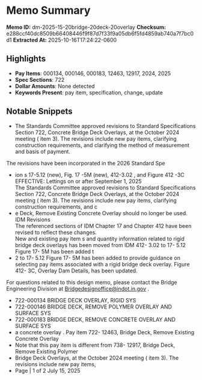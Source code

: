 # Memo Summary

**Memo ID:** dm-2025-15-20bridge-20deck-20overlay
**Checksum:** e288ccf40dc8509b66408446f9f87d7f33f9a05db6f5fd4859ab740a7f7bc0d1
**Extracted At:** 2025-10-16T17:24:22-0600

## Highlights
- **Pay Items**: 000134, 000146, 000183, 12463, 12917, 2024, 2025
- **Spec Sections**: 722
- **Dollar Amounts**: None detected
- **Keywords Present**: pay item, specification, change, update

## Notable Snippets
- The Standards Committee approved revisions to Standard Specifications Section 722, Concrete 
Bridge Deck Overlays, at the October 2024 meeting ( item 3). The revisions include new pay items, 
clarifying construction requirements, and clarifying the method of measurement and basis of 
payment.   
 
The revisions have been incorporated in the 2026 Standard Spe
- ion s 17-5.12 (new), Fig. 17 -5M (new), 412-3.02 , 
and Figure 412 -3C 
EFFECTIVE:  Lettings on or after September 1, 2025  
The Standards Committee approved revisions to Standard Specifications Section 722, Concrete 
Bridge Deck Overlays, at the October 2024 meeting ( item 3). The revisions include new pay items, 
clarifying construction requirements, and c
- e Deck, Remove Existing Concrete Overlay 
should no longer be used.  
IDM Revisions  
The referenced sections of IDM Chapter 17 and Chapter 412 have been revised to reflect these 
changes.  
New and existing pay item s and quantity information related to rigid bridge deck overlays has 
been moved from IDM 412- 3.02 to 17- 5.12 
Figure 17- 5M has been added t
- 2 to 17- 5.12 
Figure 17- 5M has been added to provide guidance on selecting pay items associated with a rigid 
bridge deck overlay.  Figure 412- 3C, Overlay Dam Details, has been updated.  
 
For questions related to this design memo, please contact the Bridge Engineering Division at 
Bridgedesignoffice@indot.in.gov .
- 722-000134  BRIDGE DECK OVERLAY, RIGID  SYS
- 722-000146  BRIDGE DECK, REMOVE POLYMER OVERLAY AND SURFACE  SYS
- 722-000183  BRIDGE DECK, REMOVE CONCRETE OVERLAY AND SURFACE  SYS
- a concrete overlay . Pay item 722- 12463, Bridge Deck, Remove Existing Concrete Overlay
- Note that this pay item is different from 738- 12917, Bridge Deck, Remove Existing Polymer
- Bridge Deck Overlays, at the October 2024 meeting ( item 3). The revisions include new pay items,
- Page | 1  of 2 July 15, 2025